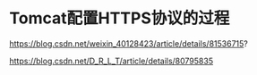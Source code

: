 # Tomcat配置HTTPS协议的过程

https://blog.csdn.net/weixin_40128423/article/details/81536715?





https://blog.csdn.net/D_R_L_T/article/details/80795835